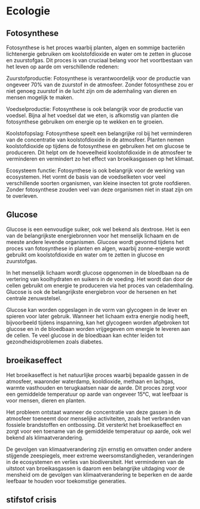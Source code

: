 # Ecologie

## Fotosynthese
Fotosynthese is het proces waarbij planten, algen en sommige bacteriën lichtenergie gebruiken om koolstofdioxide en water om te zetten in glucose en zuurstofgas. Dit proces is van cruciaal belang voor het voortbestaan van het leven op aarde om verschillende redenen:

Zuurstofproductie: Fotosynthese is verantwoordelijk voor de productie van ongeveer 70% van de zuurstof in de atmosfeer. Zonder fotosynthese zou er niet genoeg zuurstof in de lucht zijn om de ademhaling van dieren en mensen mogelijk te maken.

Voedselproductie: Fotosynthese is ook belangrijk voor de productie van voedsel. Bijna al het voedsel dat we eten, is afkomstig van planten die fotosynthese gebruiken om energie op te wekken en te groeien.

Koolstofopslag: Fotosynthese speelt een belangrijke rol bij het verminderen van de concentratie van koolstofdioxide in de atmosfeer. Planten nemen koolstofdioxide op tijdens de fotosynthese en gebruiken het om glucose te produceren. Dit helpt om de hoeveelheid koolstofdioxide in de atmosfeer te verminderen en vermindert zo het effect van broeikasgassen op het klimaat.

Ecosysteem functie: Fotosynthese is ook belangrijk voor de werking van ecosystemen. Het vormt de basis van de voedselketen voor veel verschillende soorten organismen, van kleine insecten tot grote roofdieren. Zonder fotosynthese zouden veel van deze organismen niet in staat zijn om te overleven.

## Glucose
Glucose is een eenvoudige suiker, ook wel bekend als dextrose. Het is een van de belangrijkste energiebronnen voor het menselijk lichaam en de meeste andere levende organismen. Glucose wordt gevormd tijdens het proces van fotosynthese in planten en algen, waarbij zonne-energie wordt gebruikt om koolstofdioxide en water om te zetten in glucose en zuurstofgas.

In het menselijk lichaam wordt glucose opgenomen in de bloedbaan na de vertering van koolhydraten en suikers in de voeding. Het wordt dan door de cellen gebruikt om energie te produceren via het proces van celademhaling. Glucose is ook de belangrijkste energiebron voor de hersenen en het centrale zenuwstelsel.

Glucose kan worden opgeslagen in de vorm van glycogeen in de lever en spieren voor later gebruik. Wanneer het lichaam extra energie nodig heeft, bijvoorbeeld tijdens inspanning, kan het glycogeen worden afgebroken tot glucose en in de bloedbaan worden vrijgegeven om energie te leveren aan de cellen. Te veel glucose in de bloedbaan kan echter leiden tot gezondheidsproblemen zoals diabetes.

## broeikaseffect
Het broeikaseffect is het natuurlijke proces waarbij bepaalde gassen in de atmosfeer, waaronder waterdamp, kooldioxide, methaan en lachgas, warmte vasthouden en terugkaatsen naar de aarde. Dit proces zorgt voor een gemiddelde temperatuur op aarde van ongeveer 15°C, wat leefbaar is voor mensen, dieren en planten.

Het probleem ontstaat wanneer de concentratie van deze gassen in de atmosfeer toeneemt door menselijke activiteiten, zoals het verbranden van fossiele brandstoffen en ontbossing. Dit versterkt het broeikaseffect en zorgt voor een toename van de gemiddelde temperatuur op aarde, ook wel bekend als klimaatverandering.

De gevolgen van klimaatverandering zijn ernstig en omvatten onder andere stijgende zeespiegels, meer extreme weersomstandigheden, veranderingen in de ecosystemen en verlies van biodiversiteit. Het verminderen van de uitstoot van broeikasgassen is daarom een belangrijke uitdaging voor de mensheid om de gevolgen van klimaatverandering te beperken en de aarde leefbaar te houden voor toekomstige generaties.

## stifstof crisis